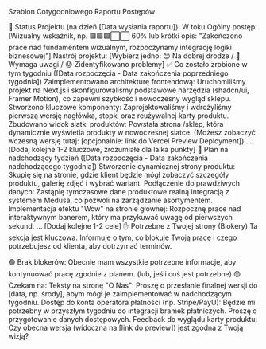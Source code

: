 Szablon Cotygodniowego Raportu Postępów

🚦 Status Projektu (na dzień [Data wysłania raportu]): W toku
Ogólny postęp: [Wizualny wskaźnik, np. 🟩🟩🟩⬜️⬜️ 60% lub krótki opis: "Zakończono prace nad fundamentem wizualnym, rozpoczynamy integrację logiki biznesowej"]
Nastrój projektu: [Wybierz jedno: 😊 Na dobrej drodze / 🤔 Wymaga uwagi / 😟 Zidentyfikowano problemy]
✅ Co zostało zrobione w tym tygodniu ([Data rozpoczęcia - Data zakończenia poprzedniego tygodnia])
Zaimplementowano architekturę frontendową: Uruchomiliśmy projekt na Next.js i skonfigurowaliśmy podstawowe narzędzia (shadcn/ui, Framer Motion), co zapewni szybkość i nowoczesny wygląd sklepu.
Stworzono kluczowe komponenty: Zaprojektowaliśmy i wdrożyliśmy pierwszą wersję nagłówka, stopki oraz reużywalnej karty produktu.
Zbudowano widok siatki produktów: Powstała strona /sklep, która dynamicznie wyświetla produkty w nowoczesnej siatce. (Możesz zobaczyć wczesną wersję tutaj: [opcjonalnie: link do Vercel Preview Deployment])
... [Dodaj kolejne 1-2 kluczowe, zrozumiałe dla laika punkty]
🎯 Plan na nadchodzący tydzień ([Data rozpoczęcia - Data zakończenia nadchodzącego tygodnia])
Stworzenie dynamicznej strony produktu: Skupię się na stronie, gdzie klient będzie mógł zobaczyć szczegóły produktu, galerię zdjęć i wybrać wariant.
Podłączenie do prawdziwych danych: Zastąpię tymczasowe dane produktowe realną integracją z systemem Medusa, co pozwoli na zarządzanie asortymentem.
Implementacja efektu "Wow" na stronie głównej: Rozpocznę prace nad interaktywnym banerem, który ma przykuwać uwagę od pierwszych sekund.
... [Dodaj kolejne 1-2 cele]
✋ Potrzebne z Twojej strony (Blokery)
Ta sekcja jest kluczowa. Informuje o tym, co blokuje Twoją pracę i czego potrzebujesz od klienta, aby dotrzymać terminów.

🟢 Brak blokerów: Obecnie mam wszystkie potrzebne informacje, aby kontynuować pracę zgodnie z planem.
(lub, jeśli coś jest potrzebne)
🟡 Czekam na:
Teksty na stronę "O Nas": Proszę o przesłanie finalnej wersji do [data, np. środy], abym mógł je zaimplementować w nadchodzącym tygodniu.
Dostęp do konta operatora płatności (np. Stripe/PayU): Będzie mi potrzebny w przyszłym tygodniu do integracji bramek płatniczych. Proszę o przygotowanie danych dostępowych.
Feedback do wyglądu karty produktu: Czy obecna wersja (widoczna na [link do preview]) jest zgodna z Twoją wizją?